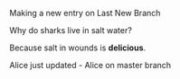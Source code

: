 
Making a new entry on Last New Branch

Why do sharks live in salt water?

Because salt in wounds is **delicious**.

Alice just updated - Alice on master branch